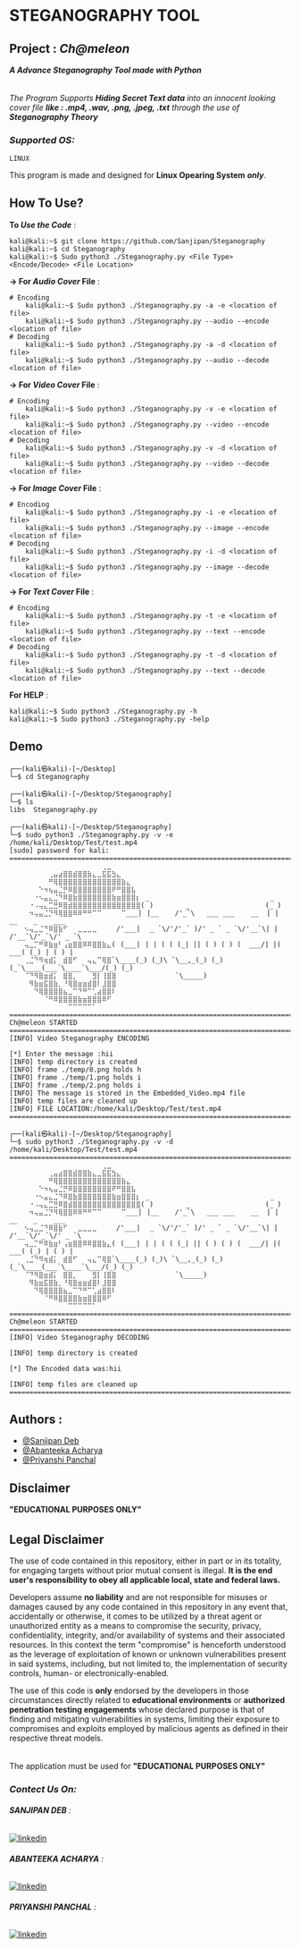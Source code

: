 # STEGANOGRAPHY TOOL
## **Project** : ***Ch@meleon***

***A Advance Steganography Tool made with Python*** 
######
*The Program Supports **Hiding Secret Text data** into an innocent looking cover file **like : .mp4, .wav, .png, .jpeg, .txt** through the use of **Steganography Theory***

### *Supported OS:*
    LINUX
This program is made and designed for **Linux Opearing System** ***only***.

## How To Use?

**To *Use the Code*** :
```console
kali@kali:~$ git clone https://github.com/Sanjipan/Steganography
kali@kali:~$ cd Steganography
kali@kali:~$ Sudo python3 ./Steganography.py <File Type> <Encode/Decode> <File Location>
```

**-> For *Audio Cover* File** :
```console
# Encoding
    kali@kali:~$ Sudo python3 ./Steganography.py -a -e <location of file>
    kali@kali:~$ Sudo python3 ./Steganography.py --audio --encode <location of file>
# Decoding
    kali@kali:~$ Sudo python3 ./Steganography.py -a -d <location of file>
    kali@kali:~$ Sudo python3 ./Steganography.py --audio --decode <location of file>
```

**-> For *Video Cover* File** :
```console
# Encoding
    kali@kali:~$ Sudo python3 ./Steganography.py -v -e <location of file>
    kali@kali:~$ Sudo python3 ./Steganography.py --video --encode <location of file>
# Decoding
    kali@kali:~$ Sudo python3 ./Steganography.py -v -d <location of file>
    kali@kali:~$ Sudo python3 ./Steganography.py --video --decode <location of file>
```

**-> For *Image Cover* File** :
```console
# Encoding
    kali@kali:~$ Sudo python3 ./Steganography.py -i -e <location of file>
    kali@kali:~$ Sudo python3 ./Steganography.py --image --encode <location of file>
# Decoding
    kali@kali:~$ Sudo python3 ./Steganography.py -i -d <location of file>
    kali@kali:~$ Sudo python3 ./Steganography.py --image --decode <location of file>
```

**-> For *Text Cover* File** :
```console
# Encoding
    kali@kali:~$ Sudo python3 ./Steganography.py -t -e <location of file>
    kali@kali:~$ Sudo python3 ./Steganography.py --text --encode <location of file>
# Decoding
    kali@kali:~$ Sudo python3 ./Steganography.py -t -d <location of file>
    kali@kali:~$ Sudo python3 ./Steganography.py --text --decode <location of file>
```
**For HELP** :
```console
kali@kali:~$ Sudo python3 ./Steganography.py -h
kali@kali:~$ Sudo python3 ./Steganography.py -help
```
## Demo
```console
┌──(kali㉿kali)-[~/Desktop]
└─$ cd Steganography
                                                                                                        
┌──(kali㉿kali)-[~/Desktop/Steganography]
└─$ ls      
libs  Steganography.py
                                                                                                        
┌──(kali㉿kali)-[~/Desktop/Steganography]
└─$ sudo python3 ./Steganography.py -v -e /home/kali/Desktop/Test/test.mp4
[sudo] password for kali: 
====================================================================================================
⠀⠀⠀⠀⠀⠀⠀⠀⠀⠀⠀⠀⠀⠀⠀⠀⠀⠀⠀⢀⣀⠀⠀⠀⠀⠀⠀⠀⠀⠀
⠀⠀⠀⠀⠀⠀⠀⠀⢀⣤⣴⣿⣿⣾⣿⣿⣷⣄⣀⣯⣯⣳⣄⠀⠀⠀⠀⠀
⠀⠀⠀⠀⠀⠀⠀⠀⠛⢿⣿⣿⣿⣿⣿⣿⣿⣿⣿⣿⣿⣿⣿⣷⣄⠀⠀⠀
⠀⠀⠀⠀⠀⠀⠑⠲⢦⣤⣈⡛⠿⣿⣿⣿⣿⣿⣿⣿⣿⠟⠛⣿⣿⣧⠀⠀
⠀⠀⠀⠀⠀⠐⠢⣤⣄⣈⠙⠿⣿⣷⣿⣿⣿⣿⣿⣿⣿⣷⣶⣿⣿⣿⡆⠀_⠀                             _
⠀⠀⠀⠀⠐⠠⢤⣄⣉⣛⠿⣿⣾⣿⣿⣿⣿⣿⣿⣿⣿⣿⣿⣿⣿⣿⣿(⠀)        _                   (_ )
⠀⠀⠀⠀⠲⢤⣤⣈⡙⠻⢿⣿⣿⠿⠿⠛⠛⠉⠉⠀⠀⠀⠀⠉___|⠀|__    /'_`\   ___ ___    __  | |   __    _    ___
⠀⠀⠀⠢⢤⣀⣈⠙⠿⣿⣷⠋⠀⠀⣀⣀⣀⣀⠀⠀⠀⠀/'___|⠀⠀_ `\/'/'_` )/' _ ` _ `\/'__`\| | /'__`\/'_`\/' _ `\ 
⠀⠀⠀⢤⣀⡉⠛⠿⣷⣶⠃⢠⣶⣿⣿⠿⠿⣿⣿⣷⣄(⠀(___|⠀| | ( ( (_| || ( ) ( ) (  ___/| |(  ___( (_) | ( ) |
⠀⠀⠀⢀⣈⠙⠻⢶⣾⡅⠀⣾⣿⠋⠀⠀⢤⣄⠉⢿⣿`\____(_) (_)\ `\__,_(_) (_) (_`\____(___`\____`\___/(_) (_)
⠀⠀⠀⠈⠙⠻⣿⣶⣾⡅⠀⣿⣿⡀⠀⠀⠀⣻⡇⢸⣿⣿⠀⠀⠀⠀⠀⠀⠀⠀     `\_____)
⠀⠀⠀⠀⠻⣷⣶⣯⣿⣷⡀⠘⢿⣿⣶⣶⣾⣿⠇⣸⣿⣿⠀⠀⠀⠀⠀⠀⠀⠀
⠀⠀⠀⠀⠀⠙⢿⣿⣿⣿⣿⣦⣀⠉⠙⠛⠉⢁⣴⣿⣿⠇⠀⠀⠀⠀⠀⠀⠀⠀
⠀⠀⠀⠀⠀⠀⠀⠈⠛⠿⣿⣿⣿⣿⣷⣶⣿⣿⣿⠿⠋⠀⠀⠀⠀⠀⠀⠀⠀⠀
⠀⠀⠀⠀⠀⠀⠀⠀⠀⠀⠀⠀⠉⠉⠉⠉⠉⠁⠀⠀⠀⠀⠀⠀⠀⠀⠀⠀⠀⠀
====================================================================================================
Ch@meleon STARTED
====================================================================================================
[INFO] Video Steganography ENCODING

[*] Enter the message :hii
[INFO] temp directory is created
[INFO] frame ./temp/0.png holds h
[INFO] frame ./temp/1.png holds i                                                                                                                                                                                                           
[INFO] frame ./temp/2.png holds i                                                                                                                                                                                                           
[INFO] The message is stored in the Embedded_Video.mp4 file                                                                                                                                                                                 
[INFO] temp files are cleaned up                                                                                                                                                                                                            
[INFO] FILE LOCATION:/home/kali/Desktop/Test/test.mp4                                                                                                                                                                                       
====================================================================================================                                                                                                                                        
                                                                                                                                                                                                                                            
┌──(kali㉿kali)-[~/Desktop/Steganography]
└─$ sudo python3 ./Steganography.py -v -d /home/kali/Desktop/Test/test.mp4
====================================================================================================
⠀⠀⠀⠀⠀⠀⠀⠀⠀⠀⠀⠀⠀⠀⠀⠀⠀⠀⠀⢀⣀⠀⠀⠀⠀⠀⠀⠀⠀⠀
⠀⠀⠀⠀⠀⠀⠀⠀⢀⣤⣴⣿⣿⣾⣿⣿⣷⣄⣀⣯⣯⣳⣄⠀⠀⠀⠀⠀
⠀⠀⠀⠀⠀⠀⠀⠀⠛⢿⣿⣿⣿⣿⣿⣿⣿⣿⣿⣿⣿⣿⣿⣷⣄⠀⠀⠀
⠀⠀⠀⠀⠀⠀⠑⠲⢦⣤⣈⡛⠿⣿⣿⣿⣿⣿⣿⣿⣿⠟⠛⣿⣿⣧⠀⠀
⠀⠀⠀⠀⠀⠐⠢⣤⣄⣈⠙⠿⣿⣷⣿⣿⣿⣿⣿⣿⣿⣷⣶⣿⣿⣿⡆⠀_⠀                             _
⠀⠀⠀⠀⠐⠠⢤⣄⣉⣛⠿⣿⣾⣿⣿⣿⣿⣿⣿⣿⣿⣿⣿⣿⣿⣿⣿(⠀)        _                   (_ )
⠀⠀⠀⠀⠲⢤⣤⣈⡙⠻⢿⣿⣿⠿⠿⠛⠛⠉⠉⠀⠀⠀⠀⠉___|⠀|__    /'_`\   ___ ___    __  | |   __    _    ___
⠀⠀⠀⠢⢤⣀⣈⠙⠿⣿⣷⠋⠀⠀⣀⣀⣀⣀⠀⠀⠀⠀/'___|⠀⠀_ `\/'/'_` )/' _ ` _ `\/'__`\| | /'__`\/'_`\/' _ `\ 
⠀⠀⠀⢤⣀⡉⠛⠿⣷⣶⠃⢠⣶⣿⣿⠿⠿⣿⣿⣷⣄(⠀(___|⠀| | ( ( (_| || ( ) ( ) (  ___/| |(  ___( (_) | ( ) |
⠀⠀⠀⢀⣈⠙⠻⢶⣾⡅⠀⣾⣿⠋⠀⠀⢤⣄⠉⢿⣿`\____(_) (_)\ `\__,_(_) (_) (_`\____(___`\____`\___/(_) (_)
⠀⠀⠀⠈⠙⠻⣿⣶⣾⡅⠀⣿⣿⡀⠀⠀⠀⣻⡇⢸⣿⣿⠀⠀⠀⠀⠀⠀⠀⠀     `\_____)
⠀⠀⠀⠀⠻⣷⣶⣯⣿⣷⡀⠘⢿⣿⣶⣶⣾⣿⠇⣸⣿⣿⠀⠀⠀⠀⠀⠀⠀⠀
⠀⠀⠀⠀⠀⠙⢿⣿⣿⣿⣿⣦⣀⠉⠙⠛⠉⢁⣴⣿⣿⠇⠀⠀⠀⠀⠀⠀⠀⠀
⠀⠀⠀⠀⠀⠀⠀⠈⠛⠿⣿⣿⣿⣿⣷⣶⣿⣿⣿⠿⠋⠀⠀⠀⠀⠀⠀⠀⠀⠀
⠀⠀⠀⠀⠀⠀⠀⠀⠀⠀⠀⠀⠉⠉⠉⠉⠉⠁⠀⠀⠀⠀⠀⠀⠀⠀⠀⠀⠀⠀
====================================================================================================
Ch@meleon STARTED
====================================================================================================
[INFO] Video Steganography DECODING

[INFO] temp directory is created

[*] The Encoded data was:hii

[INFO] temp files are cleaned up
====================================================================================================
```


## Authors :

- [@Sanjipan Deb](https://github.com/Sanjipan)
- [@Abanteeka Acharya](https://github.com/Abanteeka)
- [@Priyanshi Panchal](https://github.com/sketchmaxion108)


## **Disclaimer**
**"EDUCATIONAL PURPOSES ONLY"**
######
## Legal Disclaimer
The use of code contained in this repository, either in part or in its totality,
for engaging targets without prior mutual consent is illegal. **It is
the end user's responsibility to obey all applicable local, state and
federal laws.**

Developers assume **no liability** and are not
responsible for misuses or damages caused by any code contained
in this repository in any event that, accidentally or otherwise, it comes to
be utilized by a threat agent or unauthorized entity as a means to compromise
the security, privacy, confidentiality, integrity, and/or availability of
systems and their associated resources. In this context the term "compromise" is
henceforth understood as the leverage of exploitation of known or unknown vulnerabilities
present in said systems, including, but not limited to, the implementation of
security controls, human- or electronically-enabled.

The use of this code is **only** endorsed by the developers in those
circumstances directly related to **educational environments** or
**authorized penetration testing engagements** whose declared purpose is that
of finding and mitigating vulnerabilities in systems, limiting their exposure
to compromises and exploits employed by malicious agents as defined in their
respective threat models.
######
The application must be used for **"EDUCATIONAL PURPOSES ONLY"**


### *Contect Us On:*
###### **SANJIPAN DEB** :
[![linkedin](https://img.shields.io/badge/linkedin-0A66C2?style=for-the-badge&logo=linkedin&logoColor=white)](https://www.linkedin.com/in/sanjipan-deb-834601220/)
###### **ABANTEEKA ACHARYA** :
[![linkedin](https://img.shields.io/badge/linkedin-0A66C2?style=for-the-badge&logo=linkedin&logoColor=white)](https://www.linkedin.com/in/abanteeka-acharya-1867ab225/)
###### **PRIYANSHI PANCHAL** :
[![linkedin](https://img.shields.io/badge/linkedin-0A66C2?style=for-the-badge&logo=linkedin&logoColor=white)](https://www.linkedin.com/in/priyanshi-panchal-25069022a/)


